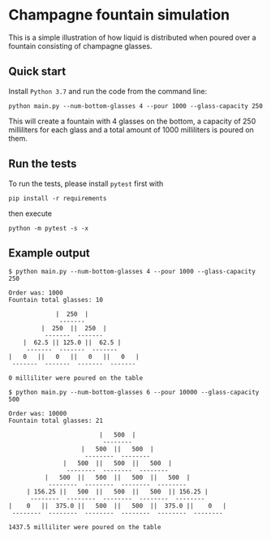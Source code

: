 # Champagne fountain simulation

This is a simple illustration of how liquid is distributed when poured over a fountain consisting of champagne glasses.


## Quick start

Install `Python 3.7` and run the code from the command line:

```python main.py --num-bottom-glasses 4 --pour 1000 --glass-capacity 250```

This will create a fountain with 4 glasses on the bottom, a capacity of 250 milliliters for each glass and a total amount of 1000 milliliters is poured on them.


## Run the tests
To run the tests, please install `pytest` first with

```pip install -r requirements```

then execute

```python -m pytest -s -x```

## Example output

```
$ python main.py --num-bottom-glasses 4 --pour 1000 --glass-capacity 250

Order was: 1000
Fountain total glasses: 10

             |  250  |
              ------- 
         |  250  ||  250  |
          -------  ------- 
    |  62.5 || 125.0 ||  62.5 |
     -------  -------  ------- 
|   0   ||   0   ||   0   ||   0   |
 -------  -------  -------  ------- 

0 milliliter were poured on the table
```

```
$ python main.py --num-bottom-glasses 6 --pour 10000 --glass-capacity 500

Order was: 10000
Fountain total glasses: 21

                         |   500  |
                          -------- 
                    |   500  ||   500  |
                     --------  -------- 
               |   500  ||   500  ||   500  |
                --------  --------  -------- 
          |   500  ||   500  ||   500  ||   500  |
           --------  --------  --------  -------- 
     | 156.25 ||   500  ||   500  ||   500  || 156.25 |
      --------  --------  --------  --------  -------- 
|    0   ||  375.0 ||   500  ||   500  ||  375.0 ||    0   |
 --------  --------  --------  --------  --------  -------- 

1437.5 milliliter were poured on the table
```
